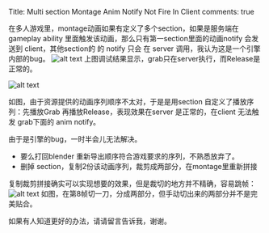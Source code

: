 Title:  Multi section Montage Anim Notify Not Fire In Client
comments: true


在多人游戏里，montage动画如果有定义了多个section，如果是服务端在gameplay ability 里面触发该动画，那么只有第一section里面的动画notify 会发送到 client，其他section的 的 notify 只会 在 server 调用，我认为这是一个引擎内部的bug。
![alt text](../../assets/images/MontageSection_image-2.png)
上图调试结果显示，grab只在server执行，而Release是正常的。

![alt text](../../assets/images/MontageSection_image.png)

如图，由于资源提供的动画序列顺序不太对，于是是用section 自定义了播放序列：先播放Grab 再播放Release，表现效果在server 是正常的，在client 无法触发 grab下面的 anim notify。

 由于是引擎的bug，一时半会儿无法解决。
 - 要么打回blender 重新导出顺序符合游戏要求的序列，不熟悉放弃了。
 - 删掉 section，复制2份该动画序列，裁剪成两部分，在montage里重新拼接

 复制裁剪拼接确实可以实现想要的效果，但是裁切的地方并不精确，容易跳帧：
 ![alt text](../../assets/images/MontageSection_image-1.png)
 如图，在第8帧切一刀，分成两部分，但手动切出来的两部分并不是完美贴合。

 如果有人知道更好的办法，请请留言告诉我，谢谢。
 